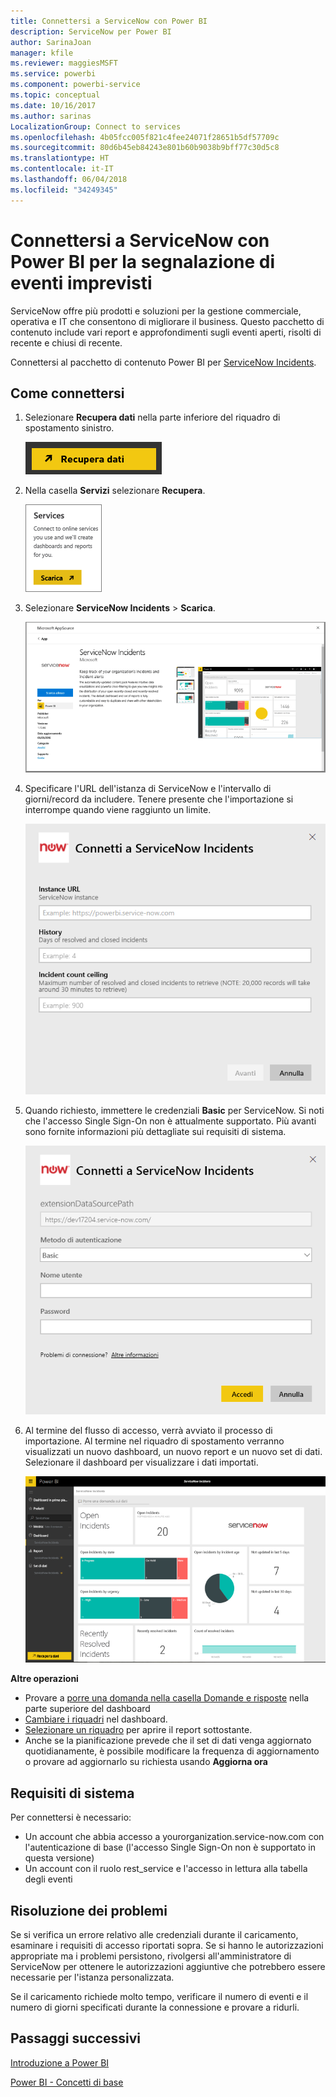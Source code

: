 ```yaml
---
title: Connettersi a ServiceNow con Power BI
description: ServiceNow per Power BI
author: SarinaJoan
manager: kfile
ms.reviewer: maggiesMSFT
ms.service: powerbi
ms.component: powerbi-service
ms.topic: conceptual
ms.date: 10/16/2017
ms.author: sarinas
LocalizationGroup: Connect to services
ms.openlocfilehash: 4b05fcc005f821c4fee24071f28651b5df57709c
ms.sourcegitcommit: 80d6b45eb84243e801b60b9038b9bff77c30d5c8
ms.translationtype: HT
ms.contentlocale: it-IT
ms.lasthandoff: 06/04/2018
ms.locfileid: "34249345"
---
```

# <a name="connect-to-servicenow-with-power-bi-for-incident-reporting"></a>Connettersi a ServiceNow con Power BI per la segnalazione di eventi imprevisti
ServiceNow offre più prodotti e soluzioni per la gestione commerciale, operativa e IT che consentono di migliorare il business. Questo pacchetto di contenuto include vari report e approfondimenti sugli eventi aperti, risolti di recente e chiusi di recente.  

Connettersi al pacchetto di contenuto Power BI per [ServiceNow Incidents](https://app.powerbi.com/getdata/services/servicenow).

## <a name="how-to-connect"></a>Come connettersi
1. Selezionare **Recupera dati** nella parte inferiore del riquadro di spostamento sinistro.
   
   ![](media/service-connect-to-servicenow/pbi_getdata.png) 
2. Nella casella **Servizi** selezionare **Recupera**.
   
   ![](media/service-connect-to-servicenow/pbi_getservices.png) 
3. Selezionare **ServiceNow Incidents** \> **Scarica**.
   
   ![](media/service-connect-to-servicenow/connect.png)
4. Specificare l'URL dell'istanza di ServiceNow e l'intervallo di giorni/record da includere. Tenere presente che l'importazione si interrompe quando viene raggiunto un limite.
   
   ![](media/service-connect-to-servicenow/params.png)
5. Quando richiesto, immettere le credenziali **Basic** per ServiceNow. Si noti che l'accesso Single Sign-On non è attualmente supportato. Più avanti sono fornite informazioni più dettagliate sui requisiti di sistema.
   
   ![](media/service-connect-to-servicenow/creds.png)
6. Al termine del flusso di accesso, verrà avviato il processo di importazione. Al termine nel riquadro di spostamento verranno visualizzati un nuovo dashboard, un nuovo report e un nuovo set di dati. Selezionare il dashboard per visualizzare i dati importati.
   
    ![](media/service-connect-to-servicenow/dashboard.png)

**Altre operazioni**

* Provare a [porre una domanda nella casella Domande e risposte](power-bi-q-and-a.md) nella parte superiore del dashboard
* [Cambiare i riquadri](service-dashboard-edit-tile.md) nel dashboard.
* [Selezionare un riquadro](service-dashboard-tiles.md) per aprire il report sottostante.
* Anche se la pianificazione prevede che il set di dati venga aggiornato quotidianamente, è possibile modificare la frequenza di aggiornamento o provare ad aggiornarlo su richiesta usando **Aggiorna ora**

## <a name="system-requirements"></a>Requisiti di sistema
Per connettersi è necessario:  

* Un account che abbia accesso a yourorganization.service-now.com con l'autenticazione di base (l'accesso Single Sign-On non è supportato in questa versione)  
* Un account con il ruolo rest_service e l'accesso in lettura alla tabella degli eventi  

## <a name="troubleshooting"></a>Risoluzione dei problemi
Se si verifica un errore relativo alle credenziali durante il caricamento, esaminare i requisiti di accesso riportati sopra. Se si hanno le autorizzazioni appropriate ma i problemi persistono, rivolgersi all'amministratore di ServiceNow per ottenere le autorizzazioni aggiuntive che potrebbero essere necessarie per l'istanza personalizzata.

Se il caricamento richiede molto tempo, verificare il numero di eventi e il numero di giorni specificati durante la connessione e provare a ridurli.

## <a name="next-steps"></a>Passaggi successivi
[Introduzione a Power BI](service-get-started.md)

[Power BI - Concetti di base](service-basic-concepts.md)

